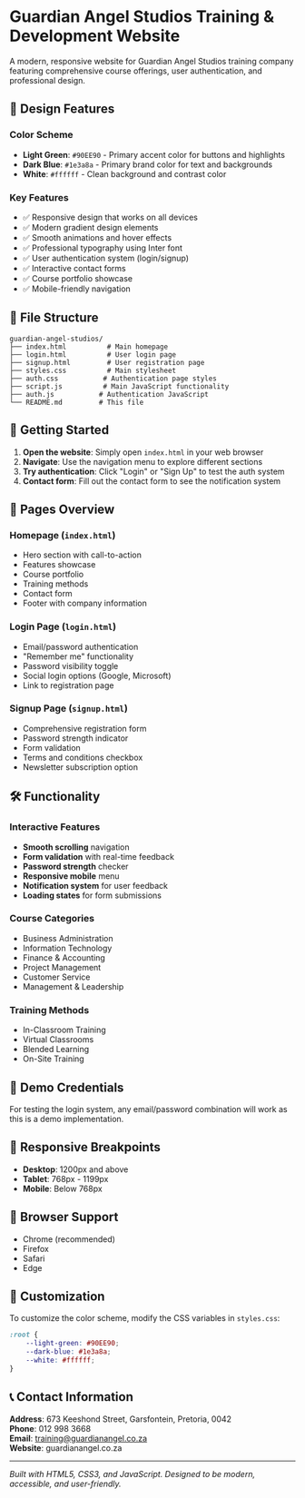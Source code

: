 # Guardian Angel Studios Training & Development Website

A modern, responsive website for Guardian Angel Studios training company featuring comprehensive course offerings, user authentication, and professional design.

## 🎨 Design Features

### Color Scheme
- **Light Green**: `#90EE90` - Primary accent color for buttons and highlights
- **Dark Blue**: `#1e3a8a` - Primary brand color for text and backgrounds  
- **White**: `#ffffff` - Clean background and contrast color

### Key Features
- ✅ Responsive design that works on all devices
- ✅ Modern gradient design elements
- ✅ Smooth animations and hover effects
- ✅ Professional typography using Inter font
- ✅ User authentication system (login/signup)
- ✅ Interactive contact forms
- ✅ Course portfolio showcase
- ✅ Mobile-friendly navigation

## 📁 File Structure

```
guardian-angel-studios/
├── index.html          # Main homepage
├── login.html          # User login page
├── signup.html         # User registration page
├── styles.css          # Main stylesheet
├── auth.css           # Authentication page styles
├── script.js          # Main JavaScript functionality
├── auth.js           # Authentication JavaScript
└── README.md         # This file
```

## 🚀 Getting Started

1. **Open the website**: Simply open `index.html` in your web browser
2. **Navigate**: Use the navigation menu to explore different sections
3. **Try authentication**: Click "Login" or "Sign Up" to test the auth system
4. **Contact form**: Fill out the contact form to see the notification system

## 📱 Pages Overview

### Homepage (`index.html`)
- Hero section with call-to-action
- Features showcase
- Course portfolio
- Training methods
- Contact form
- Footer with company information

### Login Page (`login.html`)
- Email/password authentication
- "Remember me" functionality
- Password visibility toggle
- Social login options (Google, Microsoft)
- Link to registration page

### Signup Page (`signup.html`)
- Comprehensive registration form
- Password strength indicator
- Form validation
- Terms and conditions checkbox
- Newsletter subscription option

## 🛠️ Functionality

### Interactive Features
- **Smooth scrolling** navigation
- **Form validation** with real-time feedback
- **Password strength** checker
- **Responsive mobile** menu
- **Notification system** for user feedback
- **Loading states** for form submissions

### Course Categories
- Business Administration
- Information Technology
- Finance & Accounting
- Project Management
- Customer Service
- Management & Leadership

### Training Methods
- In-Classroom Training
- Virtual Classrooms
- Blended Learning
- On-Site Training

## 🎯 Demo Credentials

For testing the login system, any email/password combination will work as this is a demo implementation.

## 📱 Responsive Breakpoints

- **Desktop**: 1200px and above
- **Tablet**: 768px - 1199px
- **Mobile**: Below 768px

## 🌟 Browser Support

- Chrome (recommended)
- Firefox
- Safari
- Edge

## 🔧 Customization

To customize the color scheme, modify the CSS variables in `styles.css`:

```css
:root {
    --light-green: #90EE90;
    --dark-blue: #1e3a8a;
    --white: #ffffff;
}
```

## 📞 Contact Information

**Address**: 673 Keeshond Street, Garsfontein, Pretoria, 0042  
**Phone**: 012 998 3668  
**Email**: training@guardianangel.co.za  
**Website**: guardianangel.co.za

---

*Built with HTML5, CSS3, and JavaScript. Designed to be modern, accessible, and user-friendly.*
